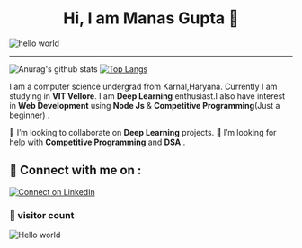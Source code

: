 <h1 align="center" > Hi, I am Manas Gupta 👋</h1>

![hello world](https://oms.systems/images/hello-world.jpg)


<hr/>

![Anurag's github stats](https://github-readme-stats.vercel.app/api?username=Manas1820&show_icons=true&count_private=true&theme=radical)
[![Top Langs](https://github-readme-stats.vercel.app/api/top-langs/?username=Manas1820&theme=radical&hide=javascript,C)](https://github.com/anuraghazra/github-readme-stats)


I am a computer science undergrad from Karnal,Haryana. Currently I am studying in __VIT Vellore__. I am __Deep Learning__ enthusiast.I also have interest in __Web Development__ using __Node Js__ & __Competitive Programming__(Just a beginner) .

👯 I’m looking to collaborate on __Deep Learning__ projects.
🤔 I’m looking for help with __Competitive Programming__ and __DSA__ .

## 🔗 Connect with me on :
[![Connect on LinkedIn](https://img.shields.io/badge/--linkedin?label=LinkedIn&logo=LinkedIn&style=social)](https://www.linkedin.com/in/manas-gupta-253760192/)


### 👀 visitor count

<img src="https://profile-counter.glitch.me/Manas1820/count.svg" alt="Hello world" />

